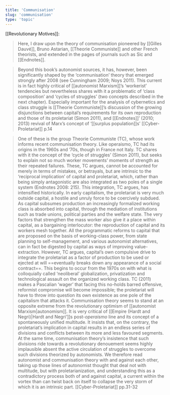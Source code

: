```yaml
---
title: 'Communisation'
slug: 'communisation'
type: 'topic'
---
```


[[Revolutionary Motives]]:
> Here, I draw upon the theory of communisation pioneered by [[Gilles Dauvé]], Bruno Astarian, [[Theorie Communiste]] and other French theorists, and extended in the pages of journals such as Sic and [[Endnotes]].

>Beyond this book’s autonomist sources, it has, however, been significantly shaped by the ‘communisation’ theory that emerged strongly after 2008 (see Cunningham 2009; Noys 2011). This current is in fact highly critical of [[autonomist Marxism]]’s ‘workerist’ tendencies but nevertheless shares with it a problematic of ‘class composition’ and ‘cycles of struggles’ (two concepts described in the next chapter). Especially important for the analysis of cybernetics and class struggle is [[Theorie Communiste]]’s discussion of the growing disjunctions between capital’s requirements for its own reproduction and those of its proletariat (Simon 2011), and [[Endnotes]]’ (2010; 2013) revival of Marx’s concept of ‘[[surplus population]]s’
>[[Cyber-Proletariat]] p.14

>One of these is the group Theorie Communiste (TC), whose work informs recent communisation theory. Like operaismo, TC had its origins in the 1960s and ’70s, though in France not Italy. TC shares with it the concept of the ‘cycle of struggles’ (Simon 2011), but seeks to explain not so much worker movements’ moments of strength as their repeated failures. These, TC argues, cannot be accounted for merely in terms of mistakes, or betrayals, but are intrinsic to the ‘reciprocal implication’ of capital and proletariat, which, rather than being simply antagonistic are also integrated as two poles of a single system (Endnotes 2008: 215). This integration, TC argues, has intensified historically. In early capitalism, the proletariat is very much outside capital, a hostile and unruly force to be coercively subdued. As capital subsumes production an increasingly formalized working class is absorbed into capital, through the mediation of institutions such as trade unions, political parties and the welfare state. The very factors that strengthen the mass worker also give it a place within capital, as a bargaining interlocutor: the reproduction of capital and its workers mesh together. All the programmatic reforms to capital that are proposed on the basis of working-class power, from state planning to self-management, and various autonomist alternatives, can in fact be digested by capital as ways of improving value-extraction. However, TC argues, capital’s own compulsive drive to integrate the proletariat as a factor of production to be used or ejected at will ==eventually breaks down any appearance of a social contract==. This begins to occur from the 1970s on with what is colloquially called ‘neoliberal’ globalization, privatization and technological assault on the organized working class. TC (2011) makes a Pascalian ‘wager’ that facing this no-holds barred offensive, reformist compromise will become impossible; the proletariat will have to throw into question its own existence as one pole of the capitalism that attacks it. Communisation theory seems to stand at an opposite extreme from the revolutionary optimism of [[autonomist Marxism|autonomism]]. It is very critical of [[Empire (Hardt and Negri)|Hardt and Negri’]]s post-*operaismo* line and its concept of a spontaneously unified multitude. It insists that, on the contrary, the proletariat’s implication in capital results in an endless series of divisions and conflicts between its more and less favoured segments. At the same time, communisation theory’s insistence that such divisions ride towards a revolutionary denouement seems highly implausible absent the active circulation of struggles to overcome such divisions theorized by autonomists. We therefore read autonomist and communisation theory with and against each other, taking up those lines of autonomist thought that deal not with multitude, but with proletarianization, and understanding this as a contradictory process both of and against capital, a current within the vortex than can twist back on itself to collapse the very storm of which it is an intrinsic part.
>[[Cyber-Proletariat]] pp.31-32